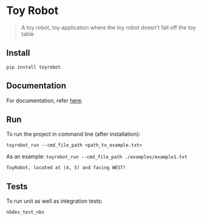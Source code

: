 # Toy Robot
> A toy robot, toy application where the toy robot doesn't fall off the toy table


## Install

`pip install toyrobot`

## Documentation

For documentation, refer [here](https://amaarora.github.io/toyrobot/).

## Run 

To run the project in command line (after installation): 

`toyrobot_run --cmd_file_path <path_to_example.txt>`

As an example: 
`toyrobot_run --cmd_file_path ./examples/example1.txt`

```
ToyRobot, located at (4, 5) and facing WEST!
```

## Tests

To run unit as well as integration tests:

`nbdev_test_nbs`
